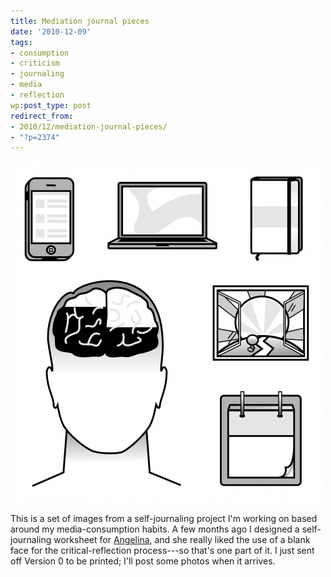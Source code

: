 ```yaml
---
title: Mediation journal pieces
date: '2010-12-09'
tags:
- consumption
- criticism
- journaling
- media
- reflection
wp:post_type: post
redirect_from:
- 2010/12/mediation-journal-pieces/
- "?p=2374"
---
```


[ ![](2010-12-09-Mediation-journal-pieces/mediation-journal-sqr-500x546.png "mediation-journal-sqr") ](2010-12-09-Mediation-journal-pieces/mediation-journal-sqr.png)

This is a set of images from a self-journaling project I'm working on based around my media-consumption habits. A few months ago I designed a self-journaling worksheet for [Angelina](http://angelinacalderon.com), and she really liked the use of a blank face for the critical-reflection process---so that's one part of it. I just sent off Version 0 to be printed; I'll post some photos when it arrives.
